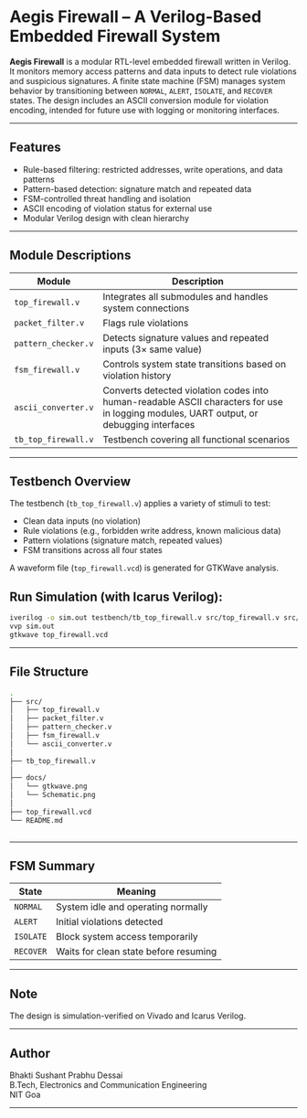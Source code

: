 # Aegis Firewall – A Verilog-Based Embedded Firewall System

**Aegis Firewall** is a modular RTL-level embedded firewall written in Verilog. It monitors memory access patterns and data inputs to detect rule violations and suspicious signatures. A finite state machine (FSM) manages system behavior by transitioning between `NORMAL`, `ALERT`, `ISOLATE`, and `RECOVER` states. The design includes an ASCII conversion module for violation encoding, intended for future use with logging or monitoring interfaces.

---

## Features

- Rule-based filtering: restricted addresses, write operations, and data patterns
- Pattern-based detection: signature match and repeated data
- FSM-controlled threat handling and isolation
- ASCII encoding of violation status for external use
- Modular Verilog design with clean hierarchy

---

## Module Descriptions

| Module               | Description                                                  |
|----------------------|--------------------------------------------------------------|
| `top_firewall.v`     | Integrates all submodules and handles system connections     |
| `packet_filter.v`    | Flags rule violations |
| `pattern_checker.v`  | Detects signature values and repeated inputs (3× same value)|
| `fsm_firewall.v`     | Controls system state transitions based on violation history |
| `ascii_converter.v`  | Converts detected violation codes into human-readable ASCII characters for use in logging modules, UART output, or debugging interfaces       |
| `tb_top_firewall.v`  | Testbench covering all functional scenarios                  |

---

## Testbench Overview

The testbench (`tb_top_firewall.v`) applies a variety of stimuli to test:

- Clean data inputs (no violation)
- Rule violations (e.g., forbidden write address, known malicious data)
- Pattern violations (signature match, repeated values)
- FSM transitions across all four states

A waveform file (`top_firewall.vcd`) is generated for GTKWave analysis.

## Run Simulation (with Icarus Verilog):

```bash
iverilog -o sim.out testbench/tb_top_firewall.v src/top_firewall.v src/packet_filter.v src/pattern_checker.v src/fsm_firewall.v src/ascii_converter.v 
vvp sim.out
gtkwave top_firewall.vcd
````
---
## File Structure
```bash
.
├── src/
│   ├── top_firewall.v
│   ├── packet_filter.v
│   ├── pattern_checker.v
│   ├── fsm_firewall.v
│   └── ascii_converter.v
│
├── tb_top_firewall.v
│  
├── docs/
│   └── gtkwave.png
│   └── Schematic.png
│
├── top_firewall.vcd      
└── README.md
 
````
---
## FSM Summary

| State               | Meaning                                                  |
|----------------------|--------------------------------------------------------------|
| `NORMAL`     | System idle and operating normally    |
| `ALERT`    | Initial violations detected |
| `ISOLATE`  | Block system access temporarily |
| `RECOVER`     | Waits for clean state before resuming |

---
## Note

The design is simulation-verified on Vivado and Icarus Verilog.

---
## Author

Bhakti Sushant Prabhu Dessai<br>
B.Tech, Electronics and Communication Engineering<br>
NIT Goa<br>

---
